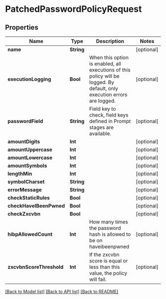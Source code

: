 # PatchedPasswordPolicyRequest

## Properties
Name | Type | Description | Notes
------------ | ------------- | ------------- | -------------
**name** | **String** |  | [optional] 
**executionLogging** | **Bool** | When this option is enabled, all executions of this policy will be logged. By default, only execution errors are logged. | [optional] 
**passwordField** | **String** | Field key to check, field keys defined in Prompt stages are available. | [optional] 
**amountDigits** | **Int** |  | [optional] 
**amountUppercase** | **Int** |  | [optional] 
**amountLowercase** | **Int** |  | [optional] 
**amountSymbols** | **Int** |  | [optional] 
**lengthMin** | **Int** |  | [optional] 
**symbolCharset** | **String** |  | [optional] 
**errorMessage** | **String** |  | [optional] 
**checkStaticRules** | **Bool** |  | [optional] 
**checkHaveIBeenPwned** | **Bool** |  | [optional] 
**checkZxcvbn** | **Bool** |  | [optional] 
**hibpAllowedCount** | **Int** | How many times the password hash is allowed to be on haveibeenpwned | [optional] 
**zxcvbnScoreThreshold** | **Int** | If the zxcvbn score is equal or less than this value, the policy will fail. | [optional] 

[[Back to Model list]](../README.md#documentation-for-models) [[Back to API list]](../README.md#documentation-for-api-endpoints) [[Back to README]](../README.md)


